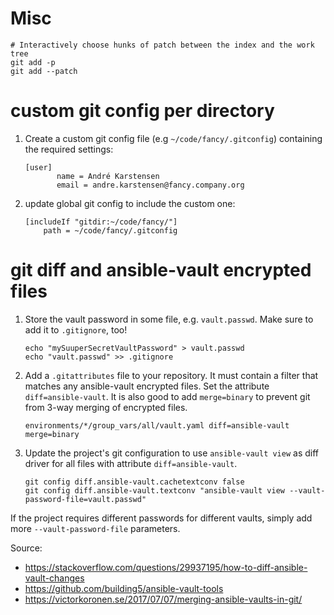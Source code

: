 # Misc

```
# Interactively choose hunks of patch between the index and the work tree
git add -p
git add --patch
```


# custom git config per directory
1. Create a custom git config file (e.g `~/code/fancy/.gitconfig`) containing the required settings:
    ```
   [user]
           name = André Karstensen
           email = andre.karstensen@fancy.company.org
    ```
2. update global git config to include the custom one:
   ```
   [includeIf "gitdir:~/code/fancy/"]
       path = ~/code/fancy/.gitconfig
   ```


# git diff and ansible-vault encrypted files

1. Store the vault password in some file, e.g. `vault.passwd`. Make sure to add it to `.gitignore`,
 too!
    ```
    echo "mySuuperSecretVaultPassword" > vault.passwd
    echo "vault.passwd" >> .gitignore
    ```

2. Add a `.gitattributes` file to your repository. It must contain a filter that matches any ansible-vault encrypted 
files. Set the attribute `diff=ansible-vault`. It is also good to add `merge=binary` to prevent git from 3-way merging 
of encrypted files.
    ```
    environments/*/group_vars/all/vault.yaml diff=ansible-vault merge=binary
    ```

3. Update the project's git configuration to use `ansible-vault view` as diff driver for all files with attribute 
`diff=ansible-vault`.
    ```
    git config diff.ansible-vault.cachetextconv false
    git config diff.ansible-vault.textconv "ansible-vault view --vault-password-file=vault.passwd"
    ```

If the project requires different passwords for different vaults, simply add more `--vault-password-file` parameters.


Source: 
- https://stackoverflow.com/questions/29937195/how-to-diff-ansible-vault-changes
- https://github.com/building5/ansible-vault-tools 
- https://victorkoronen.se/2017/07/07/merging-ansible-vaults-in-git/
